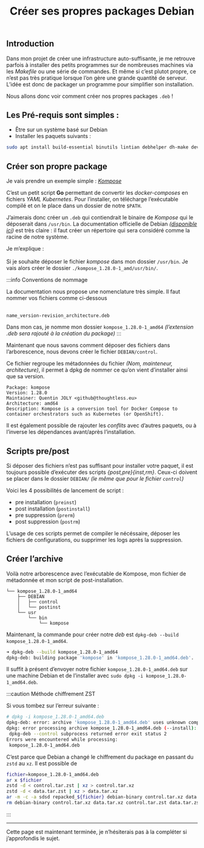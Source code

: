﻿---
slug: creer-deb
title: Créer ses propres packages Debian
tags:
  - debian
  - infra
description: Créer ses propres packages Debian n'est pas aussi compliqué qu'on peut le croire. Nous allons voir comment packager ses propres scripts/programmes de manière facile et efficace.
---

## Introduction

Dans mon projet de créer une infrastructure auto-suffisante, je me retrouve parfois à installer des petits programmes sur de nombreuses machines via les *Makefile* ou une série de commandes. Et même si c’est plutot propre, ce n’est pas très pratique lorsque l’on gère une grande quantité de serveur. L’idée est donc de packager un programme pour simplifier son installation.

Nous allons donc voir comment créer nos propres packages `.deb` ! 

## Les Pré-requis sont simples : 

- Être sur un système basé sur Debian
- Installer les paquets suivants :

```bash
sudo apt install build-essential binutils lintian debhelper dh-make devscripts
```

## Créer son propre package 

Je vais prendre un exemple simple : [*Kompose*](https://kompose.io/)

C’est un petit script **Go** permettant de convertir les *docker-composes* en fichiers **YAML* Kubernetes*. Pour l’installer, on télécharge l’exécutable compilé et on le place dans un dossier de notre `$PATH`.

J’aimerais donc créer un `.deb` qui contiendrait le binaire de *Kompose* qui le déposerait dans `/usr/bin`.
La documentation officielle de Debian *([disponible ici](https://wiki.debian.org/HowToPackageForDebian))* est très claire : il faut créer un répertoire qui sera considéré comme la racine de notre système.

Je m’explique : <br></br>
Si je souhaite déposer le fichier *kompose* dans mon dossier `/usr/bin`. Je vais alors créer le dossier `./kompose_1.28.0-1_amd/usr/bin/`.

:::info Conventions de nommage

La documentation nous propose une nomenclature très simple. Il faut nommer vos fichiers comme ci-dessous
<br></br>

`name_version-revision_architecture.deb`

Dans mon cas, je nomme mon dossier `kompose_1.28.0-1_amd64` *(l’extension .deb sera rajouté à la création du package)*
:::


Maintenant que nous savons comment déposer des fichiers dans l’arborescence, nous devons créer le fichier `DEBIAN/control`. 

Ce fichier regroupe les métadonnées du fichier *(Nom, mainteneur, architecture)*, il permet à dpkg de nommer ce qu’on vient d’installer ainsi que sa version.
```control
Package: kompose
Version: 1.28.0
Maintainer: Quentin JOLY <github@thoughtless.eu>
Architecture: amd64
Description: Kompose is a conversion tool for Docker Compose to container orchestrators such as Kubernetes (or OpenShift). 
```

Il est également possible de rajouter les *conflits* avec d’autres paquets, ou à l’inverse les dépendances avant/après l’installation.


## Scripts pre/post 

Si déposer des fichiers n’est pas suffisant pour installer votre paquet, il est toujours possible d’exécuter des scripts *{post,pre}{inst,rm}*. Ceux-ci doivent se placer dans le dossier `DEBIAN/` *(le même que pour le fichier `control`)*

Voici les 4 possibilités de lancement de script : 
- pre installation (`preinst`)
- post installation (`postinstall`)
- pre suppression (`prerm`)
- post suppression (`postrm`)

L’usage de ces scripts permet de compiler le nécéssaire, déposer les fichiers de configurations, ou supprimer les logs après la suppression. 

## Créer l’archive

Voilà notre arborescence avec l’exécutable de Kompose, mon fichier de métadonnée et mon script de post-installation.

```
└── kompose_1.28.0-1_amd64
    ├── DEBIAN
    │   ├── control
    │   └── postinst
    └── usr
        └── bin
            └── kompose
```

Maintenant, la commande pour créer notre *deb* est `dpkg-deb --build kompose_1.28.0-1_amd64`. 
```bash
➜ dpkg-deb --build kompose_1.28.0-1_amd64
dpkg-deb: building package 'kompose' in 'kompose_1.28.0-1_amd64.deb'.
```

Il suffit à présent d’envoyer notre fichier `kompose_1.28.0-1_amd64.deb` sur une machine Debian et de l’installer avec `sudo dpkg -i kompose_1.28.0-1_amd64.deb`.

:::caution Méthode chiffrement ZST

Si vous tombez sur l’erreur suivante : 
```bash
# dpkg -i kompose_1.28.0-1_amd64.deb
dpkg-deb: error: archive 'kompose_1.28.0-1_amd64.deb' uses unknown compression for member 'control.tar.zst', giving up
dpkg: error processing archive kompose_1.28.0-1_amd64.deb (--install):
 dpkg-deb --control subprocess returned error exit status 2
Errors were encountered while processing:
 kompose_1.28.0-1_amd64.deb
```

C’est parce que Debian a changé le chiffrement du package en passant du `zstd` au `xz`. Il est possible de 

```bash
fichier=kompose_1.28.0-1_amd64.deb
ar x $fichier
zstd -d < control.tar.zst | xz > control.tar.xz
zstd -d < data.tar.zst | xz > data.tar.xz
ar -m -c -a sdsd repacked_${fichier} debian-binary control.tar.xz data.tar.xz
rm debian-binary control.tar.xz data.tar.xz control.tar.zst data.tar.zst
```
:::

---

Cette page est maintenant terminée, je n’hésiterais pas à la compléter si j’approfondis le sujet.